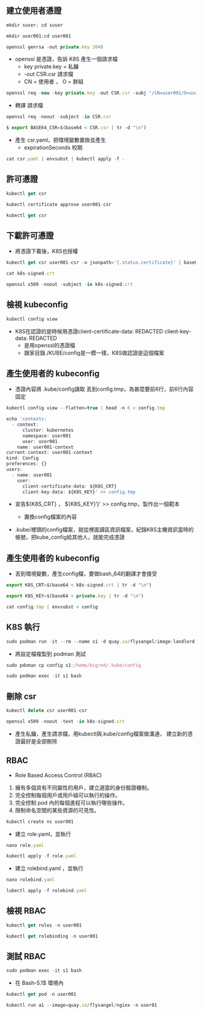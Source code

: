## 建立使用者憑證

```js
mkdir suser; cd suser
```
```js
mkdir user001;cd user001
```

```js
openssl genrsa -out private.key 2048
```
* openssl 是憑證，告訴 K8S 產生一個請求檔
    * key private.key = 私鑰
    * -out CSR.csr 請求檔
    * CN = 使用者 ， O = 群組
```js
openssl req -new -key private.key -out CSR.csr -subj "/CN=user001/O=user001"
```

* 轉譯 請求檔
```js
openssl req -noout -subject -in CSR.csr
```

```js
$ export BASE64_CSR=$(base64 < CSR.csr | tr -d "\n")
```
* 產生 csr.yaml，把環境變數置換並產生
    * expirationSeconds 校期

```js
cat csr.yaml | envsubst | kubectl apply -f -
```

## 許可憑證
```js
kubectl get csr
```
```js
kubectl certificate approve user001-csr
```
```js
kubectl get csr
```

## 下載許可憑證
* 將憑證下載後，K8S也授權
```js
kubectl get csr user001-csr -o jsonpath='{.status.certificate}' | base64 -d > k8s-signed.crt
```

```js
cat k8s-signed.crt
```

```js
openssl x509 -noout -subject -in k8s-signed.crt
```

## 檢視 kubeconfig
```js
kubectl config view
```
* K8S在認證的是時候用憑證client-certificate-data: REDACTED    client-key-data: REDACTED
    * 是用openssl的憑證檔
    * 跟家目錄./KUBE/config是一模一樣，K8S做認證是這個檔案

## 產生使用者的 kubeconfig
* 憑證內容將 .kube/config讀取 丟到config.tmp，為甚麼要前6行，前6行內容固定
```js
kubectl config view --flatten=true | head -n 6 > config.tmp
```
```js
echo 'contexts:
  - context:
      cluster: kubernetes
      namespace: user001
      user: user001
    name: user001-context
current-context: user001-context
kind: Config
preferences: {}
users:
  - name: user001
    user:
      client-certificate-data: ${K8S_CRT}
      client-key-data: ${K8S_KEY}' >> config.tmp
```
* 宣告${K8S_CRT} ， ${K8S_KEY}‘}' >> config.tmp，製作出一個範本
    * 置換config檔案的內容

* .kube/裡頭的config檔案，就從裡面讀區資訊檔案，紀錄K8S主機資訊當時的帳號，把kube_config給其他人，就能完成憑證

## 產生使用者的 kubeconfig
* 丟到環境變數，產生config檔，要做bash_64的翻譯才會接受

```js
export K8S_CRT=$(base64 < k8s-signed.crt | tr -d "\n")
```
```js
export K8S_KEY=$(base64 < private.key | tr -d "\n")
```
```js
cat config.tmp | envsubst > config
```

## K8S 執行
```js
sudo podman run -it --rm --name s1 -d quay.io/flysangel/image:landlord.kubectl bash
```
* 將設定檔複製到 podman 測試
```js
sudo pdoman cp config s1:/home/bigred/.kube/config
```
```js
sudo podman exec -it s1 bash
```


## 刪除 csr
```js
kubectl delete csr user001-csr
```

```js
openssl x509 -noout -text -in k8s-signed.crt
```

* 產生私鑰，產生請求檔，用kubectl與.kube/config檔案做溝通，
建立新的憑證最好是全部刪除

## RBAC
* Role Based Access Control (RBAC)
1. 擁有多個具有不同屬性的用戶，建立適當的身份驗證機制。
2. 完全控制每個用戶或用戶組可以執行的操作。
3. 完全控制 pod 內的每個進程可以執行哪些操作。
4. 限制命名空間的某些資源的可見性。
```js
kubectl create ns user001
```
* 建立 role.yaml，並執行
```js
nano role.yaml
```
```js
kubectl apply -f role.yaml
```

* 建立 rolebind.yaml ，並執行
```js
nano rolebind.yaml
```
```js
lubectl apply -f rolebind.yaml
```

## 檢視 RBAC
```js
kubectl get roles -n user001
```
```js
kubectl get rolebinding -n user001
```

## 測試 RBAC
```js
sudo podman exec -it s1 bash
```
* 在 Bash-5.1$ 環境內
```js
kubectl get pod -n user001
```
```js
kubectl run a1 --image=quay.io/flysangel/nginx -n user01
```